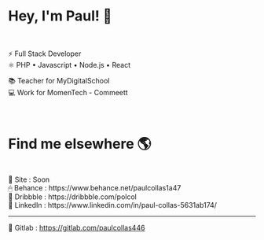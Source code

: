 # Hey, I'm Paul! 👋
<br/>
 
⚡ Full Stack Developer  <br/>
⚛ PHP • Javascript • Node.js • React  <br/>


📚 Teacher for MyDigitalSchool  <br/>
💻 Work for MomenTech - Commeett<br/>

<br/>
 
# Find me elsewhere 🌎
<br/>
🚀 Site : Soon  <br/>
🖱 Behance : https://www.behance.net/paulcollas1a47  <br/>
📸 Dribbble : https://dribbble.com/polcol  <br/>
💼 LinkedIn : https://www.linkedin.com/in/paul-collas-5631ab174/

-------------

👾 Gitlab : https://gitlab.com/paulcollas446
